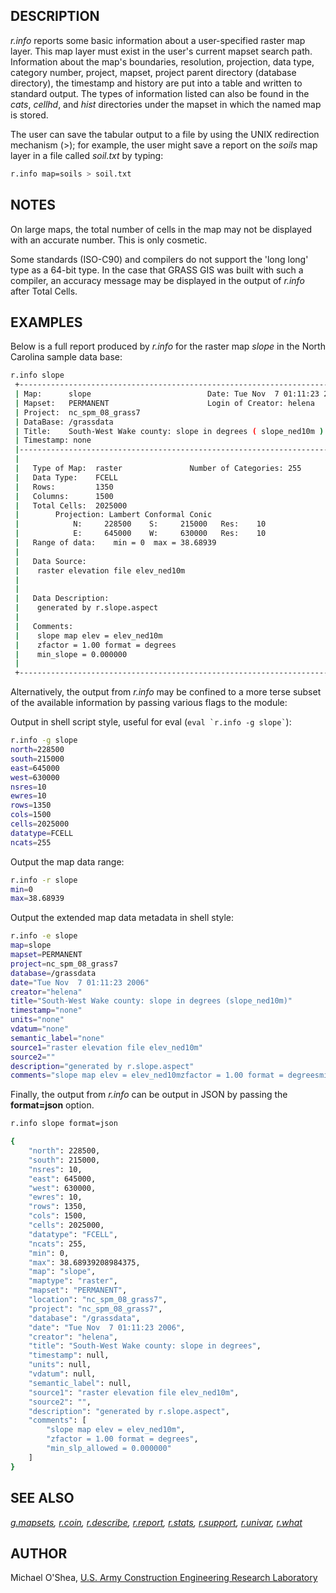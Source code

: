 ## DESCRIPTION

*r.info* reports some basic information about a user-specified raster
map layer. This map layer must exist in the user's current mapset search
path. Information about the map's boundaries, resolution, projection,
data type, category number, project, mapset, project parent directory
(database directory), the timestamp and history are put into a table and
written to standard output. The types of information listed can also be
found in the *cats*, *cellhd*, and *hist* directories under the mapset
in which the named map is stored.

The user can save the tabular output to a file by using the UNIX
redirection mechanism (\>); for example, the user might save a report on
the *soils* map layer in a file called *soil.txt* by typing:

```bash
r.info map=soils > soil.txt
```

## NOTES

On large maps, the total number of cells in the map may not be displayed
with an accurate number. This is only cosmetic.

Some standards (ISO-C90) and compilers do not support the 'long long'
type as a 64-bit type. In the case that GRASS GIS was built with such a
compiler, an accuracy message may be displayed in the output of *r.info*
after Total Cells.

## EXAMPLES

Below is a full report produced by *r.info* for the raster map *slope*
in the North Carolina sample data base:

```bash
r.info slope
 +----------------------------------------------------------------------------+
 | Map:      slope                          Date: Tue Nov  7 01:11:23 2006    |
 | Mapset:   PERMANENT                      Login of Creator: helena          |
 | Project:  nc_spm_08_grass7                                                 |
 | DataBase: /grassdata                                                       |
 | Title:    South-West Wake county: slope in degrees ( slope_ned10m )        |
 | Timestamp: none                                                            |
 |----------------------------------------------------------------------------|
 |                                                                            |
 |   Type of Map:  raster               Number of Categories: 255             |
 |   Data Type:    FCELL                                                      |
 |   Rows:         1350                                                       |
 |   Columns:      1500                                                       |
 |   Total Cells:  2025000                                                    |
 |        Projection: Lambert Conformal Conic                                 |
 |            N:     228500    S:     215000   Res:    10                     |
 |            E:     645000    W:     630000   Res:    10                     |
 |   Range of data:    min = 0  max = 38.68939                                |
 |                                                                            |
 |   Data Source:                                                             |
 |    raster elevation file elev_ned10m                                       |
 |                                                                            |
 |                                                                            |
 |   Data Description:                                                        |
 |    generated by r.slope.aspect                                             |
 |                                                                            |
 |   Comments:                                                                |
 |    slope map elev = elev_ned10m                                            |
 |    zfactor = 1.00 format = degrees                                         |
 |    min_slope = 0.000000                                                    |
 |                                                                            |
 +----------------------------------------------------------------------------+
```

Alternatively, the output from *r.info* may be confined to a more terse
subset of the available information by passing various flags to the
module:

Output in shell script style, useful for eval
(`` eval `r.info -g slope` ``):

```bash
r.info -g slope
north=228500
south=215000
east=645000
west=630000
nsres=10
ewres=10
rows=1350
cols=1500
cells=2025000
datatype=FCELL
ncats=255
```

Output the map data range:

```bash
r.info -r slope
min=0
max=38.68939
```

Output the extended map data metadata in shell style:

```bash
r.info -e slope
map=slope
mapset=PERMANENT
project=nc_spm_08_grass7
database=/grassdata
date="Tue Nov  7 01:11:23 2006"
creator="helena"
title="South-West Wake county: slope in degrees (slope_ned10m)"
timestamp="none"
units="none"
vdatum="none"
semantic_label="none"
source1="raster elevation file elev_ned10m"
source2=""
description="generated by r.slope.aspect"
comments="slope map elev = elev_ned10mzfactor = 1.00 format = degreesmin_slp_allowed = 0.000000"
```

Finally, the output from *r.info* can be output in JSON by passing the
**format=json** option.

```bash
r.info slope format=json
```

```bash
{
    "north": 228500,
    "south": 215000,
    "nsres": 10,
    "east": 645000,
    "west": 630000,
    "ewres": 10,
    "rows": 1350,
    "cols": 1500,
    "cells": 2025000,
    "datatype": "FCELL",
    "ncats": 255,
    "min": 0,
    "max": 38.68939208984375,
    "map": "slope",
    "maptype": "raster",
    "mapset": "PERMANENT",
    "location": "nc_spm_08_grass7",
    "project": "nc_spm_08_grass7",
    "database": "/grassdata",
    "date": "Tue Nov  7 01:11:23 2006",
    "creator": "helena",
    "title": "South-West Wake county: slope in degrees",
    "timestamp": null,
    "units": null,
    "vdatum": null,
    "semantic_label": null,
    "source1": "raster elevation file elev_ned10m",
    "source2": "",
    "description": "generated by r.slope.aspect",
    "comments": [
        "slope map elev = elev_ned10m",
        "zfactor = 1.00 format = degrees",
        "min_slp_allowed = 0.000000"
    ]
}
```

## SEE ALSO

*[g.mapsets](g.mapsets.md), [r.coin](r.coin.md),
[r.describe](r.describe.md), [r.report](r.report.md),
[r.stats](r.stats.md), [r.support](r.support.md),
[r.univar](r.univar.md), [r.what](r.what.md)*

## AUTHOR

Michael O'Shea, [U.S. Army Construction Engineering Research
Laboratory](http://www.cecer.army.mil/)
